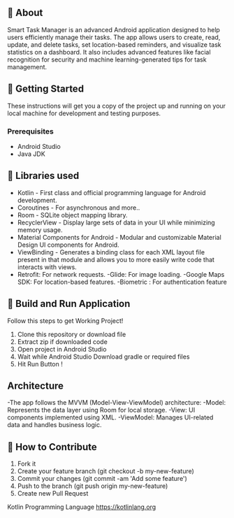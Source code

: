 ## 🌟 About
Smart Task Manager is an advanced Android application designed to help users efficiently manage their tasks. The app allows users to create, read, update, and delete tasks, set location-based reminders, and visualize task statistics on a dashboard. It also includes advanced features like facial recognition for security and machine learning-generated tips for task management.

## 🚀 Getting Started
These instructions will get you a copy of the project up and running on your local machine for development and testing purposes.

### Prerequisites
*   Android Studio 
*   Java JDK

## 📃 Libraries used
- Kotlin - First class and official programming language for Android development.
- Coroutines - For asynchronous and more..
- Room - SQLite object mapping library.
- RecyclerView - Display large sets of data in your UI while minimizing memory usage.
- Material Components for Android - Modular and customizable Material Design UI components for Android.
- ViewBinding - Generates a binding class for each XML layout file present in that module and allows you to more easily write code that interacts with views.
- Retrofit: For network requests.
-Glide: For image loading.
-Google Maps SDK: For location-based features.
-Biometric : For authentication feature

## 🔨 Build and Run Application

Follow this steps to get Working Project!

1. Clone this repository or download file
2. Extract zip if downloaded code
3. Open project in Android Studio
4. Wait while Android Studio Download gradle or required files
5. Hit Run Button !

## Architecture
-The app follows the MVVM (Model-View-ViewModel) architecture:
-Model: Represents the data layer using Room for local storage.
-View: UI components implemented using XML.
-ViewModel: Manages UI-related data and handles business logic.


## 🤝 How to Contribute

1. Fork it
2. Create your feature branch (git checkout -b my-new-feature)
3. Commit your changes (git commit -am 'Add some feature')
4. Push to the branch (git push origin my-new-feature)
5. Create new Pull Request


Kotlin Programming Language
https://kotlinlang.org

